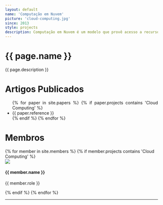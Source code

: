 ```yaml
---
layout: default
name: 'Computação em Nuvem'
picture: 'cloud-computing.jpg'
since: 2013
style: projects
description: Computação em Nuvem é um modelo que provê acesso a recursos computacionais de forma transparente e sob-demanda. O projeto Computação em Nuvem é voltado ao desenvolvimento de soluções para otimizar o desempenho de aplicações em ambientes de nuvem. Dentre os assuntos envolvidos, destaca-se gerenciamento de recursos através de técnicas de virtualização e consolidação de recursos.
---
```


<div class="title-projects m-5">
  <h1 class="display-4">{{ page.name }}</h1>
</div>

<div class="lead">
  <p>{{ page.description }}</p>
</div>

<div class="title-projects m-5">
	<h1 class="display-4">Artigos Publicados</h1>
</div>

<ul class="m-4" style="text-align: justify">
	{% for paper in site.papers %}
		{% if paper.projects contains 'Cloud Computing' %}
			<li>{{ paper.reference }}</li>
		{% endif %}
	{% endfor %}
</ul>

<div class="title-projects m-5">
  <h1 class="display-4">Membros</h1>
</div>

<div class="row m-4">
	{% for member in site.members %}
		{% if member.projects contains 'Cloud Computing' %}
    	<div class="col-lg-3 col-md-4 col-sm-6">
        <div class="team-member">
          <img class="mx-auto rounded-circle" src="{{ member.picture }}">
          <h4>{{ member.name }}</h4>
          <p class="text-muted">{{ member.role }}</p>
        </div>
      </div>     
		{% endif %}
	{% endfor %}
</div>
<hr>